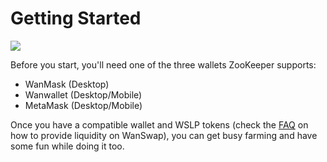 # Getting Started

![](/gettingstarted.jpg)

Before you start, you'll need one of the three wallets ZooKeeper supports:

*   WanMask (Desktop)
*   Wanwallet (Desktop/Mobile)
*   MetaMask (Desktop/Mobile)

Once you have a compatible wallet and WSLP tokens (check the [FAQ](/faq#how-to-add-liquidity) on how to provide liquidity on WanSwap), you can get busy farming and have some fun while doing it too.
